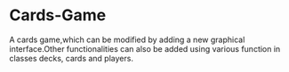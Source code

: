 # Cards-Game
A cards game,which can be modified by adding a new graphical interface.Other functionalities can also be added using various function in classes decks, cards and players.
